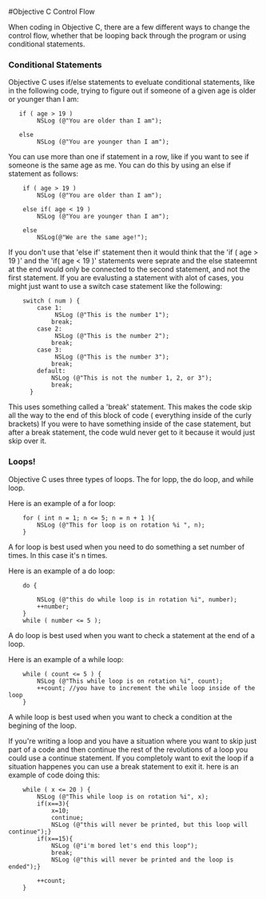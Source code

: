 #Objective C Control Flow

When coding in Objective C, there are a few different ways to change the control flow, whether that be looping back through the program
or using conditional statements. 

### Conditional Statements

Objective C uses if/else statements to eveluate conditional statements, like in the following code, trying to figure out if someone of 
a given age is older or younger than I am: 

       if ( age > 19 )
            NSLog (@"You are older than I am");
    
       else
            NSLog (@"You are younger than I am");
        
 
You can use more than one if statement in a row, like if you want to see if someone is the same age as me. You can do this by using an else if
statement as follows: 

        if ( age > 19 )
            NSLog (@"You are older than I am");
    
        else if( age < 19 )
            NSLog (@"You are younger than I am");
        
        else
            NSLog(@"We are the same age!");
      

If you don't use that 'else if' statement then it would think that the 'if ( age > 19 )' and the 'if( age < 19 )' statements were seprate 
and the else stateemnt at the end would only be connected to the second statement, and not the first statement. If you are evalusting a statement
with alot of cases, you might just want to use a switch case statement like the following: 

        switch ( num ) {
            case 1:
                 NSLog (@"This is the number 1");
                break;
            case 2:
                 NSLog (@"This is the number 2");
                break;
            case 3:
                 NSLog (@"This is the number 3");
                break;
            default:
                NSLog (@"This is not the number 1, 2, or 3");
                break;
          }

This uses something called a 'break' statement. This makes the code skip all the way to the end of this  block of code ( everything inside of the curly brackets)
If you were to have something inside of the case statement, but after a break statement, the code wuld never get to it because it would just skip over it. 

### Loops!

Objective C uses three types of loops. The for lopp, the do loop, and while loop. 

Here is an example of a for loop: 

        for ( int n = 1; n <= 5; n = n + 1 ){
            NSLog (@"This for loop is on rotation %i ", n);
        }
A for loop is best used when you need to do something a set number of times. In this case it's n times. 

Here is an example of a do loop: 

        do {
            
            NSLog (@"this do while loop is in rotation %i", number);
            ++number;
        }
        while ( number <= 5 );
A do loop is best used when you want to check a statement at the end of a loop. 

Here is an example of a while loop: 

        while ( count <= 5 ) {
            NSLog (@"This while loop is on rotation %i", count);
            ++count; //you have to increment the while loop inside of the loop
        }
A while loop is best used when you want to check a condition at the begining of the loop. 

If you're writing a loop and you have a situation where you want to skip just part of a code and then continue the rest of the revolutions of a loop you could use a continue statement. 
If you completoly want to exit the loop if a situation happenes you can use a break statement to exit it. here is an example of code doing this: 

        while ( x <= 20 ) {
            NSLog (@"This while loop is on rotation %i", x);
            if(x==3){
                x=10;
                continue;
                NSLog (@"this will never be printed, but this loop will continue");}
            if(x==15){
                NSLog (@"i'm bored let's end this loop");
                break;
                NSLog (@"this will never be printed and the loop is ended");}
        
            ++count; 
        }


